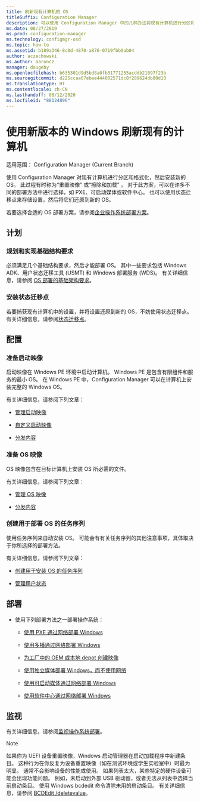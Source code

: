 ```yaml
---
title: 刷新现有计算机的 OS
titleSuffix: Configuration Manager
description: 可以使用 Configuration Manager 中的几种办法将现有计算机进行分区和格式化，并在计算机上安装新操作系统。
ms.date: 08/27/2019
ms.prod: configuration-manager
ms.technology: configmgr-osd
ms.topic: how-to
ms.assetid: b189a346-8c0d-4870-a876-0719fbb0ab04
author: aczechowski
ms.author: aaroncz
manager: dougeby
ms.openlocfilehash: b635301d9d5bd8a0fb81771255acddb21097f23b
ms.sourcegitcommit: d225ccaa67ebee444002571dc8f289624db80d10
ms.translationtype: HT
ms.contentlocale: zh-CN
ms.lasthandoff: 08/12/2020
ms.locfileid: "88124896"
---
```

# <a name="refresh-an-existing-computer-with-a-new-version-of-windows"></a>使用新版本的 Windows 刷新现有的计算机

适用范围：  Configuration Manager (Current Branch)

使用 Configuration Manager 对现有计算机进行分区和格式化，然后安装新的 OS。 此过程有时称为“重置映像”  或“擦除和加载”  。 对于此方案，可以在许多不同的部署方法中进行选择，如 PXE、可启动媒体或软件中心。 也可以使用状态迁移点来存储设置，然后将它们还原到新的 OS。

若要选择合适的 OS 部署方案，请参阅[企业操作系统部署方案](scenarios-to-deploy-enterprise-operating-systems.md)。  

## <a name="plan"></a><a name="BKMK_Plan"></a> 计划  

### <a name="plan-for-and-implement-infrastructure-requirements"></a>规划和实现基础结构要求

必须满足几个基础结构要求，然后才能部署 OS。 其中一些要求包括 Windows ADK、用户状态迁移工具 (USMT) 和 Windows 部署服务 (WDS)。 有关详细信息，请参阅 [OS 部署的基础架构要求](../plan-design/infrastructure-requirements-for-operating-system-deployment.md)。  

### <a name="install-a-state-migration-point"></a>安装状态迁移点

若要捕获现有计算机中的设置，并将设置还原到新的 OS，不妨使用状态迁移点。 有关详细信息，请参阅[状态迁移点](../get-started/prepare-site-system-roles-for-operating-system-deployments.md#BKMK_StateMigrationPoints)。  

## <a name="configure"></a><a name="BKMK_Configure"></a> 配置  

### <a name="prepare-a-boot-image"></a>准备启动映像

启动映像在 Windows PE 环境中启动计算机。 Windows PE 是包含有限组件和服务的最小 OS。 在 Windows PE 中，Configuration Manager 可以在计算机上安装完整的 Windows OS。

有关详细信息，请参阅下列文章：

- [管理启动映像](../get-started/manage-boot-images.md)

- [自定义启动映像](../get-started/customize-boot-images.md)

- [分发内容](../../core/servers/deploy/configure/deploy-and-manage-content.md#bkmk_distribute)

### <a name="prepare-an-os-image"></a>准备 OS 映像

OS 映像包含在目标计算机上安装 OS 所必需的文件。

有关详细信息，请参阅下列文章：

- [管理 OS 映像](../get-started/manage-operating-system-images.md)

- [分发内容](../../core/servers/deploy/configure/deploy-and-manage-content.md#bkmk_distribute)

### <a name="create-a-task-sequence-to-deploy-an-os"></a>创建用于部署 OS 的任务序列

使用任务序列来自动安装 OS。 可能会有有关任务序列的其他注意事项，具体取决于你所选择的部署方法。

有关详细信息，请参阅下列文章：

- [创建用于安装 OS 的任务序列](create-a-task-sequence-to-install-an-operating-system.md)

- [管理用户状态](../get-started/manage-user-state.md)

## <a name="deploy"></a><a name="BKMK_Deploy"></a> 部署

- 使用下列部署方法之一部署操作系统：  

  - [使用 PXE 通过网络部署 Windows](use-pxe-to-deploy-windows-over-the-network.md)  

  - [使用多播通过网络部署 Windows](use-multicast-to-deploy-windows-over-the-network.md)  

  - [为工厂中的 OEM 或本地 depot 创建映像](create-an-image-for-an-oem-in-factory-or-a-local-depot.md)  

  - [使用独立媒体部署 Windows，而不使用网络](use-stand-alone-media-to-deploy-windows-without-using-the-network.md)  

  - [使用可启动媒体通过网络部署 Windows](use-bootable-media-to-deploy-windows-over-the-network.md)  

  - [使用软件中心通过网络部署 Windows](use-software-center-to-deploy-windows-over-the-network.md)  

## <a name="monitor"></a>监视  

有关详细信息，请参阅[监视操作系统部署](monitor-operating-system-deployments.md)。  

> [!Note]
> 如果你为 UEFI 设备重置映像，Windows 启动管理器在启动加载程序中新建条目。 这种行为在你反复为设备重置映像（如在测试环境或学生实验室中）时最为明显。 通常不会影响设备的性能或使用。 如果列表太大，某些特定的硬件设备可能会出现功能问题。 例如，未启动到外部 USB 驱动器，或者无法从列表中选择当前启动条目。 使用 Windows bcdedit  命令清除未用的启动条目。 有关详细信息，请参阅 [BCDEdit /deletevalue](https://docs.microsoft.com/windows-hardware/drivers/devtest/bcdedit--deletevalue)。<!-- 2841926 -->

